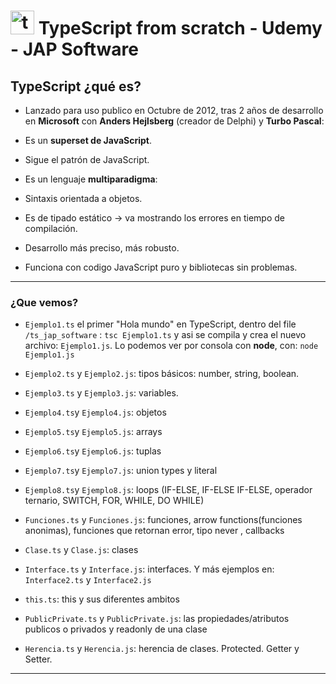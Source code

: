 # <img width="38" height="38" src="https://img.icons8.com/color/38/typescript.png" alt="typescript"/> TypeScript from scratch - Udemy - JAP Software

## TypeScript ¿qué es?

- Lanzado para uso publico en Octubre de 2012, tras 2 años de desarrollo en **Microsoft** con **Anders Hejlsberg** (creador de Delphi) y **Turbo Pascal**:

- Es un **superset de JavaScript**.

- Sigue el patrón de JavaScript.

- Es un lenguaje **multiparadigma**:

- Sintaxis orientada a objetos.

- Es de tipado estático -> va mostrando los errores en tiempo de compilación.

- Desarrollo más preciso, más robusto.

- Funciona con codigo JavaScript puro y bibliotecas sin problemas.

---

### ¿Que vemos?

- `Ejemplo1.ts` el primer "Hola mundo" en TypeScript, dentro del file `/ts_jap_software` : `tsc Ejemplo1.ts` y asi se compila y crea el nuevo archivo: `Ejemplo1.js`. Lo podemos ver por consola con **node**, con: `node Ejemplo1.js`

- `Ejemplo2.ts` y `Ejemplo2.js`: tipos básicos: number, string, boolean.

- `Ejemplo3.ts` y `Ejemplo3.js`: variables.

- `Ejemplo4.ts`y `Ejemplo4.js`: objetos

- `Ejemplo5.ts`y `Ejemplo5.js`: arrays

- `Ejemplo6.ts`y `Ejemplo6.js`: tuplas

- `Ejemplo7.ts`y `Ejemplo7.js`: union types y literal

- `Ejemplo8.ts`y `Ejemplo8.js`: loops (IF-ELSE, IF-ELSE IF-ELSE, operador ternario, SWITCH, FOR, WHILE, DO WHILE)

- `Funciones.ts` y `Funciones.js`: funciones, arrow functions(funciones anonimas), funciones que retornan error, tipo never , callbacks

- `Clase.ts` y `Clase.js`: clases

- `Interface.ts` y `Interface.js`: interfaces. Y más ejemplos en:  `Interface2.ts` y `Interface2.js`

- `this.ts`: this y sus diferentes ambitos

- `PublicPrivate.ts` y  `PublicPrivate.js`: las propiedades/atributos publicos o privados y readonly de una clase

- `Herencia.ts` y `Herencia.js`: herencia de clases. Protected. Getter y Setter.

---